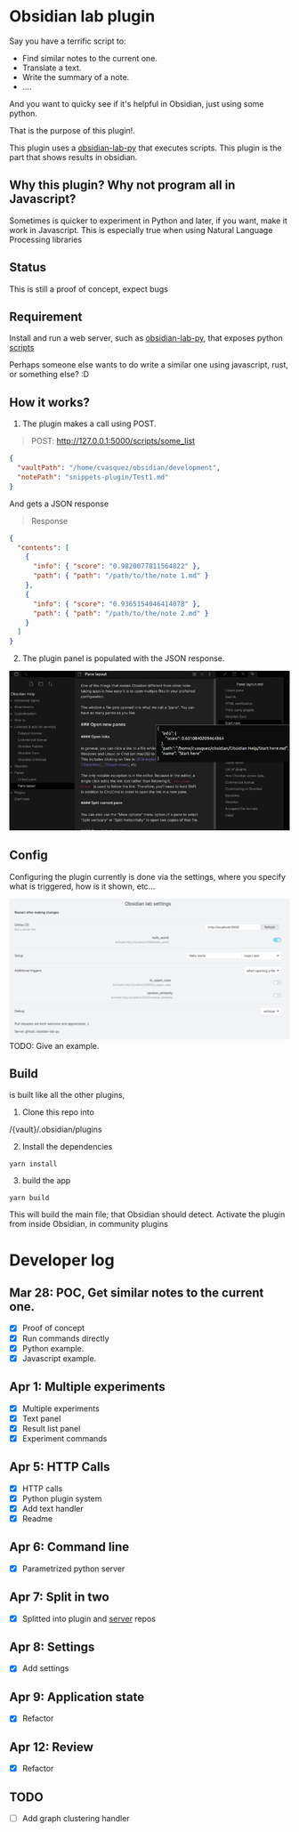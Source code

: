 # Obsidian lab plugin

Say you have a terrific script to:

- Find similar notes to the current one.
- Translate a text.
- Write the summary of a note.
- ....

And you want to quicky see if it's helpful in Obsidian, just using some python.

That is the purpose of this plugin!. 

This plugin uses a [obsidian-lab-py](https://github.com/cristianvasquez/obsidian-lab-py) that executes scripts. This 
plugin is the part that shows results in obsidian. 

## Why this plugin? Why not program all in Javascript?

Sometimes is quicker to experiment in Python and later, if you want, make it work in Javascript. This is especially true when using Natural Language Processing libraries

## Status

This is still a proof of concept, expect bugs

## Requirement

Install and run a web server, such as [obsidian-lab-py](https://github.com/cristianvasquez/obsidian-lab-py), that 
exposes python [scripts](https://github.com/cristianvasquez/obsidian-lab-py/tree/main/examples)

Perhaps someone else wants to do write a similar one using javascript, rust, or something else? :D

## How it works?

1. The plugin makes a call using POST.

> POST: http://127.0.0.1:5000/scripts/some_list

```json
{
  "vaultPath": "/home/cvasquez/obsidian/development",
  "notePath": "snippets-plugin/Test1.md"
}
```
And gets a JSON response

> Response

```json
{
  "contents": [
    {
      "info": { "score": "0.9820077811564822" },
      "path": { "path": "/path/to/the/note 1.md" }
    },
    {
      "info": { "score": "0.9365154046414078" },
      "path": { "path": "/path/to/the/note 2.md" }
    }
  ]
}
```

2. The plugin panel is populated with the JSON response.

![Example widget](./docs/example.png)

## Config

Configuring the plugin currently is done via the settings, where you specify what is triggered, how is it shown, 
etc...

![Example settings](./docs/settings_example.png)
TODO: Give an example.

## Build

is built like all the other plugins,

1. Clone this repo into

/{vault}/.obsidian/plugins

2. Install the dependencies

```
yarn install
```

3. build the app

```
yarn build
```

This will build the main file; that Obsidian should detect. Activate the plugin from inside Obsidian, in community plugins

# Developer log

## Mar 28: POC, Get similar notes to the current one.

- [x] Proof of concept
- [x] Run commands directly
- [x] Python example.
- [x] Javascript example.

## Apr 1: Multiple experiments

- [x] Multiple experiments
- [x] Text panel
- [x] Result list panel
- [x] Experiment commands

## Apr 5: HTTP Calls

- [x] HTTP calls
- [x] Python plugin system
- [x] Add text handler
- [x] Readme

## Apr 6: Command line

- [X] Parametrized python server

## Apr 7: Split in two

- [X] Splitted into plugin and [server](https://github.com/cristianvasquez/obsidian-lab-py) repos

## Apr 8: Settings

- [X] Add settings
  
## Apr 9: Application state

- [X] Refactor

## Apr 12: Review

- [X] Refactor

## TODO

- [ ] Add graph clustering handler
